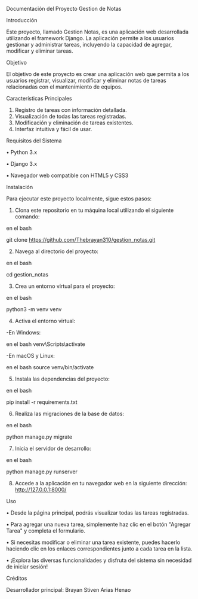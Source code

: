 Documentación del Proyecto Gestion de Notas

Introducción


Este proyecto, llamado Gestion Notas, es una aplicación web desarrollada utilizando el framework Django. La aplicación permite a los usuarios gestionar y administrar tareas, incluyendo la capacidad de agregar, modificar y eliminar tareas.




Objetivo

El objetivo de este proyecto es crear una aplicación web que permita a los usuarios registrar, visualizar, modificar y eliminar notas de tareas relacionadas con el mantenimiento de equipos.





Características Principales

1.	Registro de tareas con información detallada.
2.	Visualización de todas las tareas registradas.
3.	Modificación y eliminación de tareas existentes.
4.	Interfaz intuitiva y fácil de usar.





Requisitos del Sistema

•	Python 3.x

•	Django 3.x

•	Navegador web compatible con HTML5 y CSS3







Instalación


Para ejecutar este proyecto localmente, sigue estos pasos:


1.	Clona este repositorio en tu máquina local utilizando el siguiente comando:

en el bash

git clone https://github.com/Thebrayan310/gestion_notas.git

2.	Navega al directorio del proyecto:

en el bash

cd gestion_notas



3.	Crea un entorno virtual para el proyecto:

en el bash

python3 -m venv venv




4.	Activa el entorno virtual:

-En Windows:

en el bash
venv\Scripts\activate

-En macOS y Linux:

en el bash
source venv/bin/activate




5.	Instala las dependencias del proyecto:

en el bash

pip install -r requirements.txt




6.	Realiza las migraciones de la base de datos:

en el bash

python manage.py migrate




7.	Inicia el servidor de desarrollo:

en el bash

python manage.py runserver



8.	Accede a la aplicación en tu navegador web en la siguiente dirección: http://127.0.0.1:8000/




Uso

•	Desde la página principal, podrás visualizar todas las tareas registradas.

•	Para agregar una nueva tarea, simplemente haz clic en el botón "Agregar Tarea" y completa el formulario.

•	Si necesitas modificar o eliminar una tarea existente, puedes hacerlo haciendo clic en los enlaces correspondientes junto a cada tarea en la lista.

•	¡Explora las diversas funcionalidades y disfruta del sistema sin necesidad de iniciar sesión!




Créditos

Desarrollador principal: Brayan Stiven Arias Henao

